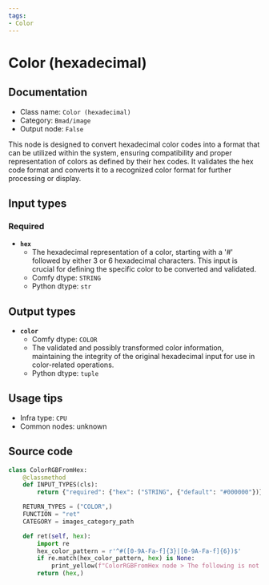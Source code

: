 ```yaml
---
tags:
- Color
---
```


# Color (hexadecimal)
## Documentation
- Class name: `Color (hexadecimal)`
- Category: `Bmad/image`
- Output node: `False`

This node is designed to convert hexadecimal color codes into a format that can be utilized within the system, ensuring compatibility and proper representation of colors as defined by their hex codes. It validates the hex code format and converts it to a recognized color format for further processing or display.
## Input types
### Required
- **`hex`**
    - The hexadecimal representation of a color, starting with a '#' followed by either 3 or 6 hexadecimal characters. This input is crucial for defining the specific color to be converted and validated.
    - Comfy dtype: `STRING`
    - Python dtype: `str`
## Output types
- **`color`**
    - Comfy dtype: `COLOR`
    - The validated and possibly transformed color information, maintaining the integrity of the original hexadecimal input for use in color-related operations.
    - Python dtype: `tuple`
## Usage tips
- Infra type: `CPU`
- Common nodes: unknown


## Source code
```python
class ColorRGBFromHex:
    @classmethod
    def INPUT_TYPES(cls):
        return {"required": {"hex": ("STRING", {"default": "#000000"})}}

    RETURN_TYPES = ("COLOR",)
    FUNCTION = "ret"
    CATEGORY = images_category_path

    def ret(self, hex):
        import re
        hex_color_pattern = r'^#([0-9A-Fa-f]{3}|[0-9A-Fa-f]{6})$'
        if re.match(hex_color_pattern, hex) is None:
            print_yellow(f"ColorRGBFromHex node > The following is not a valid hex code:{hex}")
        return (hex,)

```
